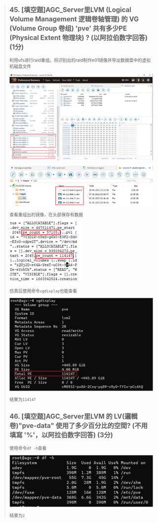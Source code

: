 > ## 45. [填空题]AGC_Server里LVM (Logical Volume Management 逻辑卷轴管理) 的 VG (Volume Group 卷组) 'pve' 共有多少PE (Physical Extent 物理块) ? (以阿拉伯数字回答) (1分)
>
> 利用ufs进行raid重组，将识别出的raid制作e01镜像并导出数据盘中的虚拟机磁盘文件
>
> [![img](img/RAID重组.assets/2817142-20221204122107089-1465876347.png)](https://img2023.cnblogs.com/blog/2817142/202212/2817142-20221204122107089-1465876347.png)
>
> [![img](img/RAID重组.assets/2817142-20221204122107097-1435119619.png)](https://img2023.cnblogs.com/blog/2817142/202212/2817142-20221204122107097-1435119619.png)
>
> 查看重组出的镜像，在头部保存有数据
>
> [![img](img/RAID重组.assets/2817142-20221204122107102-335221742.png)](https://img2023.cnblogs.com/blog/2817142/202212/2817142-20221204122107102-335221742.png)
>
> 仿真后使用命令`vgdisplay`也能查看
>
> [![img](img/RAID重组.assets/2817142-20221204122107085-2007962058.png)](https://img2023.cnblogs.com/blog/2817142/202212/2817142-20221204122107085-2007962058.png)
>
> 结果为`114147`
>
> ## 46. [填空题]AGC_Server里LVM 的 LV(邏輯卷)"pve-data" 使用了多少百分比的空間? (不用填寫 '%'，以阿拉伯数字回答) (3分)
>
> 使用命令`df -h`查看
>
> [![img](img/RAID重组.assets/2817142-20221204122107115-1900085022.png)](https://img2023.cnblogs.com/blog/2817142/202212/2817142-20221204122107115-1900085022.png)
>
> 结果为`2`